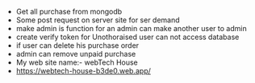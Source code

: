 * Get all purchase from mongodb 
* Some post request on server site for ser demand
* make admin is function for an admin can make another user to admin 
* create verify token for Unothoraised user can not access database 
* if user can delete his purchase order
* admin can remove unpaid purchase 
* My web site name:- webTech House
* https://webtech-house-b3de0.web.app/